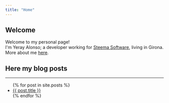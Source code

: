 ```yaml
---
title: "Home"
---
```


## Welcome

Welcome to my personal page!  
I'm Yeray Alonso; a developer working for [Steema Software](https://www.steema.com), living in Girona. More about me [here](about.md).

## Here my blog posts

<hr>

<ul>
  {% for post in site.posts %}
    <li>
      <a href="{{ post.url }}">{{ post.title }}</a>
    </li>
  {% endfor %}
</ul>
